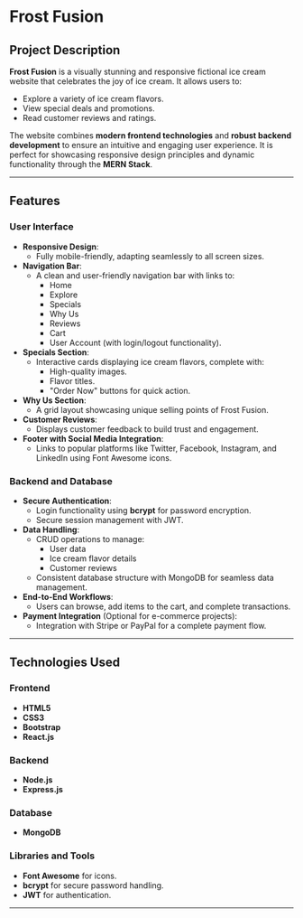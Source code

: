 # Frost Fusion

## Project Description
**Frost Fusion** is a visually stunning and responsive fictional ice cream website that celebrates the joy of ice cream. It allows users to:
- Explore a variety of ice cream flavors.
- View special deals and promotions.
- Read customer reviews and ratings.

The website combines **modern frontend technologies** and **robust backend development** to ensure an intuitive and engaging user experience. It is perfect for showcasing responsive design principles and dynamic functionality through the **MERN Stack**.

---

## Features
### User Interface
- **Responsive Design**:
  - Fully mobile-friendly, adapting seamlessly to all screen sizes.
- **Navigation Bar**:
  - A clean and user-friendly navigation bar with links to:
    - Home
    - Explore
    - Specials
    - Why Us
    - Reviews
    - Cart
    - User Account (with login/logout functionality).
- **Specials Section**:
  - Interactive cards displaying ice cream flavors, complete with:
    - High-quality images.
    - Flavor titles.
    - "Order Now" buttons for quick action.
- **Why Us Section**:
  - A grid layout showcasing unique selling points of Frost Fusion.
- **Customer Reviews**:
  - Displays customer feedback to build trust and engagement.
- **Footer with Social Media Integration**:
  - Links to popular platforms like Twitter, Facebook, Instagram, and LinkedIn using Font Awesome icons.

### Backend and Database
- **Secure Authentication**:
  - Login functionality using **bcrypt** for password encryption.
  - Secure session management with JWT.
- **Data Handling**:
  - CRUD operations to manage:
    - User data
    - Ice cream flavor details
    - Customer reviews
  - Consistent database structure with MongoDB for seamless data management.
- **End-to-End Workflows**:
  - Users can browse, add items to the cart, and complete transactions.
- **Payment Integration** (Optional for e-commerce projects):
  - Integration with Stripe or PayPal for a complete payment flow.

---

## Technologies Used
### Frontend
- **HTML5**
- **CSS3**
- **Bootstrap**
- **React.js**

### Backend
- **Node.js**
- **Express.js**

### Database
- **MongoDB**

### Libraries and Tools
- **Font Awesome** for icons.
- **bcrypt** for secure password handling.
- **JWT** for authentication.

---
